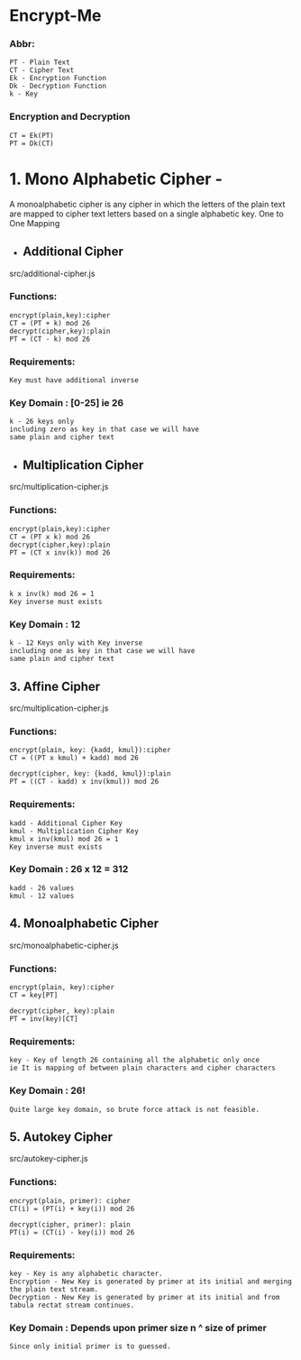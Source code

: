 # Encrypt-Me

### Abbr:

```
PT - Plain Text
CT - Cipher Text
Ek - Encryption Function
Dk - Decryption Function
k - Key
```

### Encryption and Decryption

```
CT = Ek(PT)
PT = Dk(CT)
```

# 1. Mono Alphabetic Cipher -

A monoalphabetic cipher is any cipher in which the letters of the plain text are mapped to cipher text letters based on a single alphabetic key.
One to One Mapping

-   ## Additional Cipher

src/additional-cipher.js

### Functions:

    encrypt(plain,key):cipher
    CT = (PT + k) mod 26
    decrypt(cipher,key):plain
    PT = (CT - k) mod 26

### Requirements:

    Key must have additional inverse

### Key Domain : [0-25] ie 26

    k - 26 keys only
    including zero as key in that case we will have
    same plain and cipher text

-   ## Multiplication Cipher

src/multiplication-cipher.js

### Functions:

    encrypt(plain,key):cipher
    CT = (PT x k) mod 26
    decrypt(cipher,key):plain
    PT = (CT x inv(k)) mod 26

### Requirements:

    k x inv(k) mod 26 = 1
    Key inverse must exists

### Key Domain : 12

    k - 12 Keys only with Key inverse
    including one as key in that case we will have
    same plain and cipher text

## 3. Affine Cipher

src/multiplication-cipher.js

### Functions:

    encrypt(plain, key: {kadd, kmul}):cipher
    CT = ((PT x kmul) + kadd) mod 26

    decrypt(cipher, key: {kadd, kmul}):plain
    PT = ((CT - kadd) x inv(kmul)) mod 26

### Requirements:

    kadd - Additional Cipher Key
    kmul - Multiplication Cipher Key
    kmul x inv(kmul) mod 26 = 1
    Key inverse must exists

### Key Domain : 26 x 12 = 312

    kadd - 26 values
    kmul - 12 values

## 4. Monoalphabetic Cipher

src/monoalphabetic-cipher.js

### Functions:

    encrypt(plain, key):cipher
    CT = key[PT]

    decrypt(cipher, key):plain
    PT = inv(key)[CT]

### Requirements:

    key - Key of length 26 containing all the alphabetic only once
    ie It is mapping of between plain characters and cipher characters

### Key Domain : 26!

    Quite large key domain, so brute force attack is not feasible.

## 5. Autokey Cipher

src/autokey-cipher.js

### Functions:

    encrypt(plain, primer): cipher
    CT(i) = (PT(i) + key(i)) mod 26

    decrypt(cipher, primer): plain
    PT(i) = (CT(i) - key(i)) mod 26

### Requirements:

    key - Key is any alphabetic character.
    Encryption - New Key is generated by primer at its initial and merging the plain text stream. 
    Decryption - New Key is generated by primer at its initial and from tabula rectat stream continues. 


### Key Domain : Depends upon primer size n ^ size of primer

    Since only initial primer is to guessed.